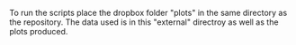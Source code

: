 To run the scripts place the dropbox folder "plots" in the same directory as the repository.
The data used is in this "external" directroy as well as the plots produced.

